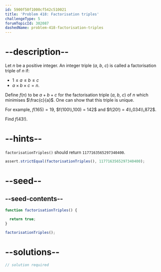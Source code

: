 ```yaml
---
id: 5900f50f1000cf542c510021
title: 'Problem 418: Factorisation triples'
challengeType: 5
forumTopicId: 302087
dashedName: problem-418-factorisation-triples
---
```


# --description--

Let $n$ be a positive integer. An integer triple ($a$, $b$, $c$) is called a factorisation triple of $n$ if:

- $1 ≤ a ≤ b ≤ c$
- $a \times b \times c = n$.

Define $f(n)$ to be $a + b + c$ for the factorisation triple ($a$, $b$, $c$) of $n$ which minimises $\frac{c}{a}$. One can show that this triple is unique.

For example, $f(165) = 19$, $f(100\\,100) = 142$ and $f(20!) = 4\\,034\\,872$.

Find $f(43!)$.

# --hints--

`factorisationTriples()` should return `1177163565297340400`.

```js
assert.strictEqual(factorisationTriples(), 1177163565297340400);
```

# --seed--

## --seed-contents--

```js
function factorisationTriples() {

  return true;
}

factorisationTriples();
```

# --solutions--

```js
// solution required
```
